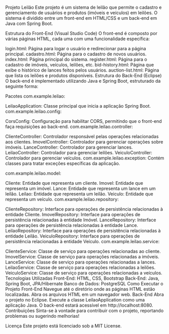 Projeto Leilão
Este projeto é um sistema de leilão que permite o cadastro e gerenciamento de usuários e produtos (imóveis e veículos) em leilões. O sistema é dividido entre um front-end em HTML/CSS e um back-end em Java com Spring Boot.

Estrutura do Front-End (Visual Studio Code)
O front-end é composto por várias páginas HTML, cada uma com uma funcionalidade específica:

login.html: Página para logar o usuário e redirecionar para a página principal.
cadastro.html: Página para o cadastro de novos usuários.
index.html: Página principal do sistema.
register.html: Página para o cadastro de imóveis, veículos, leilões, etc.
bid-history.html: Página que exibe o histórico de lances feitos pelos usuários.
auction-list.html: Página que lista os leilões e produtos disponíveis.
Estrutura do Back-End (Eclipse)
O back-end é implementado utilizando Java e Spring Boot, estruturado da seguinte forma:

Pacotes
com.example.leilao:

LeilaoApplication: Classe principal que inicia a aplicação Spring Boot.
com.example.leilao.config:

CorsConfig: Configuração para habilitar CORS, permitindo que o front-end faça requisições ao back-end.
com.example.leilao.controller:

ClienteController: Controlador responsável pelas operações relacionadas aos clientes.
ImovelController: Controlador para gerenciar operações sobre imóveis.
LanceController: Controlador para gerenciar lances.
LeilaoController: Controlador para gerenciar leilões.
VeiculoController: Controlador para gerenciar veículos.
com.example.leilao.exception: Contém classes para tratar exceções específicas da aplicação.

com.example.leilao.model:

Cliente: Entidade que representa um cliente.
Imovel: Entidade que representa um imóvel.
Lance: Entidade que representa um lance em um leilão.
Leilao: Entidade que representa um leilão.
Veiculo: Entidade que representa um veículo.
com.example.leilao.repository:

ClienteRepository: Interface para operações de persistência relacionadas à entidade Cliente.
ImovelRepository: Interface para operações de persistência relacionadas à entidade Imóvel.
LanceRepository: Interface para operações de persistência relacionadas à entidade Lance.
LeilaoRepository: Interface para operações de persistência relacionadas à entidade Leilão.
VeiculoRepository: Interface para operações de persistência relacionadas à entidade Veículo.
com.example.leilao.service:

ClienteService: Classe de serviço para operações relacionadas ao cliente.
ImovelService: Classe de serviço para operações relacionadas a imóveis.
LanceService: Classe de serviço para operações relacionadas a lances.
LeilaoService: Classe de serviço para operações relacionadas a leilões.
VeiculoService: Classe de serviço para operações relacionadas a veículos.
Tecnologias Utilizadas
Front-End: HTML, CSS, Bootstrap
Back-End: Java, Spring Boot, JPA/Hibernate
Banco de Dados: PostgreSQL
Como Executar o Projeto
Front-End
Navegue até o diretório onde as páginas HTML estão localizadas.
Abra os arquivos HTML em um navegador web.
Back-End
Abra o projeto no Eclipse.
Execute a classe LeilaoApplication como uma aplicação Java.
O back-end estará acessível em http://localhost:8080.
Contribuições
Sinta-se à vontade para contribuir com o projeto, reportando problemas ou sugerindo melhorias!

Licença
Este projeto está licenciado sob a MIT License.